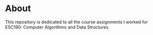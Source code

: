 # About
This repository is dedicated to all the course assignments I worked for ESC190: Computer Algorithms and Data Structures. 
